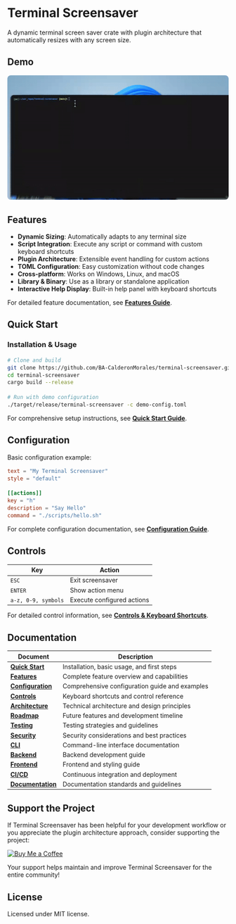 # Terminal Screensaver

A dynamic terminal screen saver crate with plugin architecture that automatically resizes with any screen size.

## Demo

<div style="border-radius: 8px; overflow: hidden; display: inline-block;">
    <img src="screenshots_and_demo/terminal-screensaver-ezgif.gif" alt="Terminal Screensaver Demo" style="display: block;">
</div>

## Features

- **Dynamic Sizing**: Automatically adapts to any terminal size
- **Script Integration**: Execute any script or command with custom keyboard shortcuts
- **Plugin Architecture**: Extensible event handling for custom actions
- **TOML Configuration**: Easy customization without code changes
- **Cross-platform**: Works on Windows, Linux, and macOS
- **Library & Binary**: Use as a library or standalone application
- **Interactive Help Display**: Built-in help panel with keyboard shortcuts

For detailed feature documentation, see **[Features Guide](docs/features.md)**.

## Quick Start

### Installation & Usage

```bash
# Clone and build
git clone https://github.com/BA-CalderonMorales/terminal-screensaver.git
cd terminal-screensaver
cargo build --release

# Run with demo configuration
./target/release/terminal-screensaver -c demo-config.toml
```

For comprehensive setup instructions, see **[Quick Start Guide](docs/quick-start.md)**.

## Configuration

Basic configuration example:

```toml
text = "My Terminal Screensaver"
style = "default"

[[actions]]
key = "h"
description = "Say Hello"
command = "./scripts/hello.sh"
```

For complete configuration documentation, see **[Configuration Guide](docs/configuration.md)**.

## Controls

| Key | Action |
|-----|--------|
| `ESC` | Exit screensaver |
| `ENTER` | Show action menu |
| `a-z, 0-9, symbols` | Execute configured actions |

For detailed control information, see **[Controls & Keyboard Shortcuts](docs/controls.md)**.

## Documentation

| Document | Description |
|----------|-------------|
| **[Quick Start](docs/quick-start.md)** | Installation, basic usage, and first steps |
| **[Features](docs/features.md)** | Complete feature overview and capabilities |  
| **[Configuration](docs/configuration.md)** | Comprehensive configuration guide and examples |
| **[Controls](docs/controls.md)** | Keyboard shortcuts and control reference |
| **[Architecture](docs/architecture.md)** | Technical architecture and design principles |
| **[Roadmap](docs/roadmap.md)** | Future features and development timeline |
| **[Testing](docs/testing.md)** | Testing strategies and guidelines |
| **[Security](docs/security.md)** | Security considerations and best practices |
| **[CLI](docs/cli.md)** | Command-line interface documentation |
| **[Backend](docs/backend.md)** | Backend development guide |
| **[Frontend](docs/frontend.md)** | Frontend and styling guide |
| **[CI/CD](docs/cicd.md)** | Continuous integration and deployment |
| **[Documentation](docs/documentation.md)** | Documentation standards and guidelines |

## Support the Project

If Terminal Screensaver has been helpful for your development workflow or you appreciate the plugin architecture approach, consider supporting the project:

[![Buy Me a Coffee](https://img.shields.io/badge/☕-Buy%20Me%20a%20Coffee-orange.svg?style=for-the-badge)](https://www.buymeacoffee.com/brandoncalderonmorales)

Your support helps maintain and improve Terminal Screensaver for the entire community!

## License

Licensed under MIT license.
